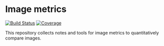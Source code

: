 # Image metrics
[![Build Status](https://github.com/JMMC-OpenDev/ImageMetrics/actions/workflows/CI.yml/badge.svg?branch=main)](https://github.com/emmt/ImageMetrics.jl/actions/workflows/CI.yml?query=branch%3Amain)
[![Coverage](https://codecov.io/gh/emmt/ImageMetrics.jl/branch/main/graph/badge.svg)](https://codecov.io/gh/emmt/ImageMetrics.jl)

This repository collects notes and tools for image metrics to quantitatively
compare images.
